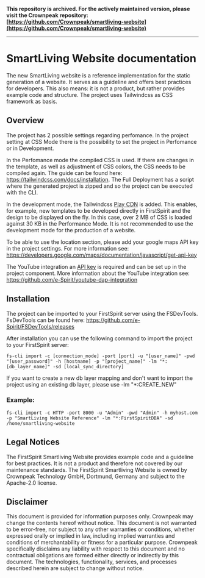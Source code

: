 

**This repository is archived. For the actively maintained version, please visit the Crownpeak repository: [https://github.com/Crownpeak/smartliving-website](https://github.com/Crownpeak/smartliving-website)**


--- 

# SmartLiving Website documentation
The new SmartLiving website is a reference implementation for the static generation of a website. It serves as a guideline and offers best practices for developers.
This also means: it is not a product, but rather provides example code and structure. 
The project uses Tailwindcss as CSS framework as basis. 

## Overview
The project has 2 possible settings regarding perfomance.
In the project setting at CSS Mode there is the possibility to set the project in Perfomance or in Development.

In the Perfomance mode the compiled CSS is used. If there are changes in the template, as well as adjustment of CSS colors, the CSS needs to be compiled again. The guide can be found here: https://tailwindcss.com/docs/installation. The Full Deployment has a script where the generated project is zipped and so the project can be executed with the CLI.

In the development mode, the Tailwindcss [Play CDN](https://tailwindcss.com/docs/installation/play-cdn) is added. This enables, for example, new templates to be developed directly in FirstSpirit and the design to be displayed on the fly. In this case, over 2 MB of CSS is loaded against 30 KB in the Performance Mode. It is not recommended to use the development mode for the production of a website.

To be able to use the location section, please add your google maps API key in the project settings. For more information see: https://developers.google.com/maps/documentation/javascript/get-api-key

The YouTube integration an [API key](https://developers.google.com/youtube/v3/getting-started) is required and can be set up in the project component. More information about the YouTube integration see: https://github.com/e-Spirit/youtube-dap-integration

## Installation
The project can be imported to your FirstSpirit server using the FSDevTools. FsDevTools can be found here: https://github.com/e-Spirit/FSDevTools/releases

After installation you can use the following command to import the project to your FirstSpirit server:
```
fs-cli import -c [connection_mode] -port [port] -u "[user_name]" -pwd "[user_password]" -h [hostname] -p "[project_name]" -lm "*:[db_layer_name]" -sd [local_sync_directory]
```
If you want to create a new db layer mapping and don't want to import the project using an existing db layer, please use -lm "*:CREATE_NEW"

### Example:
```
fs-cli import -c HTTP -port 8000 -u "Admin" -pwd "Admin" -h myhost.com -p "SmartLiving Website Reference" -lm "*:FirstSpiritDBA" -sd /home/smartliving-website
```

## Legal Notices
The FirstSpirit Smartliving Website provides example code and a guideline for best practices. It is not a product and therefore not covered by our maintenance standards. The FirstSpirit Smartliving Website is owned by Crownpeak Technology GmbH, Dortmund, Germany and subject to the Apache-2.0 license.

## Disclaimer
This document is provided for information purposes only. Crownpeak may change the contents hereof without notice. This document is not warranted to be error-free, nor subject to any other warranties or conditions, whether expressed orally or implied in law, including implied warranties and conditions of merchantability or fitness for a particular purpose. Crownpeak specifically disclaims any liability with respect to this document and no contractual obligations are formed either directly or indirectly by this document. The technologies, functionality, services, and processes described herein are subject to change without notice.